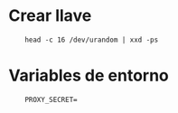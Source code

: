 # Crear llave
```
    head -c 16 /dev/urandom | xxd -ps
```
# Variables de entorno
```
    PROXY_SECRET=
```